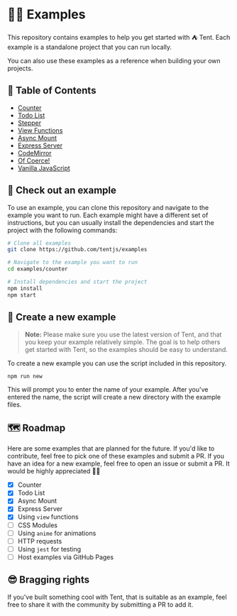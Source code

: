 # ✌🏻 Examples

This repository contains examples to help you get started with ⛺ Tent. Each example is a standalone project that you can run locally.

You can also use these examples as a reference when building your own projects.

## 📖 Table of Contents

- [Counter](./counter)
- [Todo List](./todo-list)
- [Stepper](./stepper)
- [View Functions](./view-functions)
- [Async Mount](./async-mount)
- [Express Server](./express-server)
- [CodeMirror](./codemirror)
- [Of Coerce!](./ofcoerce)
- [Vanilla JavaScript](./vanilla-js)

## 🚀 Check out an example

To use an example, you can clone this repository and navigate to the example you want to run. Each example might have a different set of instructions, but you can usually install the dependencies and start the project with the following commands:

```bash
# Clone all examples
git clone https://github.com/tentjs/examples

# Navigate to the example you want to run
cd examples/counter

# Install dependencies and start the project
npm install
npm start
```

## 🌟 Create a new example

> **Note:** Please make sure you use the latest version of Tent, and that you keep your example relatively simple. The goal is to help others get started with Tent, so the examples should be easy to understand.

To create a new example you can use the script included in this repository.

```bash
npm run new
```

This will prompt you to enter the name of your example. After you've entered the name, the script will create a new directory with the example files.

## 🗺️ Roadmap

Here are some examples that are planned for the future. If you'd like to contribute, feel free to pick one of these examples and submit a PR. If you have an idea for a new example, feel free to open an issue or submit a PR. It would be highly appreciated 🙏🏻

- [x] Counter
- [x] Todo List
- [x] Async Mount
- [x] Express Server
- [x] Using `view` functions
- [ ] CSS Modules
- [ ] Using `anime` for animations
- [ ] HTTP requests
- [ ] Using `jest` for testing
- [ ] Host examples via GitHub Pages

## 😎 Bragging rights

If you've built something cool with Tent, that is suitable as an example, feel free to share it with the community by submitting a PR to add it.
